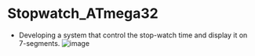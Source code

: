 # Stopwatch_ATmega32
- Developing a system that control the stop-watch time and display it on 7-segments.
![image](https://github.com/YoussefHossamEldein/Stopwatch_ATmega32/assets/117652838/ecb7352c-8155-4b71-8644-cfcb8ba503ed)
